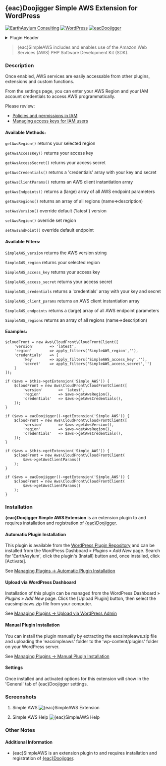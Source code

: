 ## {eac}Doojigger Simple AWS Extension for WordPress  
[![EarthAsylum Consulting](https://img.shields.io/badge/EarthAsylum-Consulting-0?&labelColor=6e9882&color=707070)](https://earthasylum.com/)
[![WordPress](https://img.shields.io/badge/WordPress-Plugins-grey?logo=wordpress&labelColor=blue)](https://wordpress.org/plugins/search/EarthAsylum/)
[![eacDoojigger](https://img.shields.io/badge/Requires-%7Beac%7DDoojigger-da821d)](https://eacDoojigger.earthasylum.com/)

<details><summary>Plugin Header</summary>

Plugin URI:         https://eacdoojigger.earthasylum.com/eacsimpleaws/  
Author:             [EarthAsylum Consulting](https://www.earthasylum.com)  
Stable tag:         1.0.2  
Last Updated:       10-Apr-2024  
Requires at least:  5.8  
Tested up to:       6.6  
Requires PHP:       7.4  
Requires EAC:       2.0  
Contributors:       [kevinburkholder](https://profiles.wordpress.org/kevinburkholder)  
License:            GPLv3 or later  
License URI:        https://www.gnu.org/licenses/gpl.html  
Tags:               aws, amazon web services, AWS PHP SDK, {eac}Doojigger  
WordPress URI:      https://wordpress.org/plugins/eacsimpleaws  
GitHub URI:         https://github.com/EarthAsylum/eacSimplaAWS  

</details>

> {eac}SimpleAWS includes and enables use of the Amazon Web Services (AWS) PHP Software Development Kit (SDK).

### Description

Once enabled, AWS services are easily accessable from other plugins, extensions and custom functions.

From the settings page, you can enter your AWS Region and your IAM account credentials to access AWS programmatically.

Please review:
+   [Policies and permissions in IAM](https://docs.aws.amazon.com/IAM/latest/UserGuide/access_policies.html)  
+   [Managing access keys for IAM users](https://docs.aws.amazon.com/IAM/latest/UserGuide/id_credentials_access-keys.html)

#### Available Methods:

`getAwsRegion()` returns your selected region

`getAwsAccessKey()` returns your access key

`getAwsAccessSecret()` returns your access secret

`getAwsCredentials()` returns a 'credentials' array with your key and secret

`getAwsClientParams()` returns an AWS client instantiation array

`getAwsEndpoints()` returns a (large) array of all AWS endpoint parameters

`getAwsRegions()` returns an array of all regions (name=>description)

`setAwsVersion()` override default ('latest') version

`setAwsRegion()` override set region

`setAwsEndPoint()` override default endpoint

#### Available Filters:

`SimpleAWS_version` returns the AWS version string

`SimpleAWS_region` returns your selected region

`SimpleAWS_access_key` returns your access key

`SimpleAWS_access_secret` returns your access secret

`SimpleAWS_credentials` returns a 'credentials' array with your key and secret

`SimpleAWS_client_params` returns an AWS client instantiation array

`SimpleAWS_endpoints` returns a (large) array of all AWS endpoint parameters

`SimpleAWS_regions` returns an array of all regions (name=>description)

#### Examples:

    $cloudFront = new Aws\CloudFront\CloudFrontClient([
        'version'       => 'latest',
        'region'        => apply_filters('SimpleAWS_region',''),
        'credentials'   => [
            'key'       => apply_filters('SimpleAWS_access_key',''),
            'secret'    => apply_filters('SimpleAWS_access_secret','')
        ]
    ]);

    if ($aws = $this->getExtension('Simple_AWS')) {
        $cloudFront = new Aws\CloudFront\CloudFrontClient([
            'version'       => 'latest',
            'region'        => $aws->getAwsRegion(),
            'credentials'   => $aws->getAwsCredentials(),
        ]);
    }

    if ($aws = eacDoojigger()->getExtension('Simple_AWS')) {
        $cloudFront = new Aws\CloudFront\CloudFrontClient([
            'version'       => $aws->getAwsVersion(),
            'region'        => $aws->getAwsRegion(),
            'credentials'   => $aws->getAwsCredentials(),
        ]);
    }

    if ($aws = $this->getExtension('Simple_AWS')) {
        $cloudFront = new Aws\CloudFront\CloudFrontClient(
            $aws->getAwsClientParams()
        );
    }

    if ($aws = eacDoojigger()->getExtension('Simple_AWS')) {
        $cloudFront = new Aws\CloudFront\CloudFrontClient(
            $aws->getAwsClientParams()
        );
    }


### Installation

**{eac}Doojigger Simple AWS Extension** is an extension plugin to and requires installation and registration of [{eac}Doojigger](https://eacDoojigger.earthasylum.com/).

#### Automatic Plugin Installation

This plugin is available from the [WordPress Plugin Repository](https://wordpress.org/plugins/search/earthasylum/) and can be installed from the WordPress Dashboard » *Plugins* » *Add New* page. Search for 'EarthAsylum', click the plugin's [Install] button and, once installed, click [Activate].

See [Managing Plugins -> Automatic Plugin Installation](https://wordpress.org/support/article/managing-plugins/#automatic-plugin-installation-1)

#### Upload via WordPress Dashboard

Installation of this plugin can be managed from the WordPress Dashboard » *Plugins* » *Add New* page. Click the [Upload Plugin] button, then select the eacsimpleaws.zip file from your computer.

See [Managing Plugins -> Upload via WordPress Admin](https://wordpress.org/support/article/managing-plugins/#upload-via-wordpress-admin)

#### Manual Plugin Installation

You can install the plugin manually by extracting the eacsimpleaws.zip file and uploading the 'eacsimpleaws' folder to the 'wp-content/plugins' folder on your WordPress server.

See [Managing Plugins -> Manual Plugin Installation](https://wordpress.org/support/article/managing-plugins/#manual-plugin-installation-1)

#### Settings

Once installed and activated options for this extension will show in the 'General' tab of {eac}Doojigger settings.


### Screenshots

1. Simple AWS
![{eac}SimpleAWS Extension](https://ps.w.org/eacsimpleaws/assets/screenshot-1.png)

2. Simple AWS Help
![{eac}SimpleAWS Help](https://ps.w.org/eacsimpleaws/assets/screenshot-2.png)


### Other Notes

#### Additional Information

+   {eac}SimpleAWS is an extension plugin to and requires installation and registration of [{eac}Doojigger](https://eacDoojigger.earthasylum.com/).


